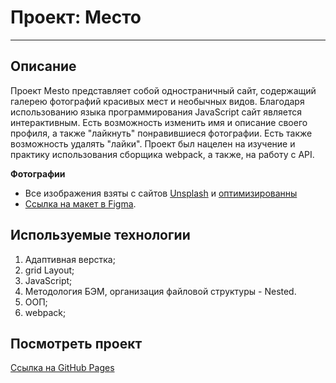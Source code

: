 
# Проект: Место
------
## Описание

Проект Mesto представляет собой одностраничный сайт, содержащий галерею фотографий красивых мест и необычных видов.
Благодаря использованию языка программирования JavaScript сайт является интерактивным.
Есть возможность изменить имя и описание своего профиля, а также "лайкнуть" понравившиеся фотографии.
Есть также возможность удалять "лайки".
Проект был нацелен на изучение и практику использования сборщика webpack, а также, на 
работу с API.

**Фотографии**
* Все изображения взяты с сайтов [Unsplash](https://unsplash.com/) и [оптимизированны](https://tinypng.com/)
* [Ссылка на макет в Figma](https://www.figma.com/file/2cn9N9jSkmxD84oJik7xL7/JavaScript.-Sprint-4?node-id=0%3A1).

## Используемые технологии

1. Адаптивная верстка;
2. grid Layout;
3. JavaScript;
4. Методология БЭМ, организация файловой структуры - Nested.
5. ООП;
6. webpack;

## Посмотреть проект

[Ссылка на GitHub Pages](https://tdariaa.github.io/mesto/)

